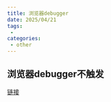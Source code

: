 ```yaml
---
title: 浏览器debugger
date: 2025/04/21
tags:
 - 
categories:
 - other
---
```


## 浏览器debugger不触发


[链接](https://blog.csdn.net/qq_45024094/article/details/134964140)

<el-image src='/img/0001debugger.png' :preview-src-list='["/img/0001debugger.png"]'/>

